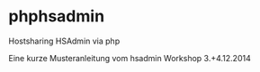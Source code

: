 phphsadmin
==========

Hostsharing HSAdmin via php 

Eine kurze Musteranleitung vom hsadmin Workshop 3.+4.12.2014
